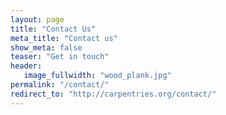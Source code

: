 ```yaml
---
layout: page
title: "Contact Us"
meta_title: "Contact us"
show_meta: false
teaser: "Get in touch"
header:
   image_fullwidth: "wood_plank.jpg"
permalink: "/contact/"
redirect_to: "http://carpentries.org/contact/"
---
```


